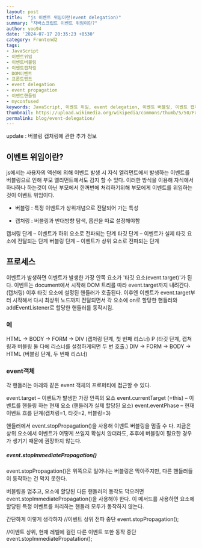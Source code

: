 ```yaml
---
layout: post
title:  "js 이벤트 위임이란(event delegation)"
summary: "자바스크립트 이벤트 위임이란?"
author: yoo94
date: '2024-07-17 20:35:23 +0530'
category: Frontend2
tags:
- JavaScript
- 이벤트위임
- 이벤트버블링
- 이벤트캡처링
- DOM이벤트
- 프론트엔드
- event delegation
- event propagation
- 이벤트핸들링
- myconfused
keywords: JavaScript, 이벤트 위임, event delegation, 이벤트 버블링, 이벤트 캡처링, event.target, event.currentTarget, event.stopPropagation, event.stopImmediatePropagation, DOM 이벤트 흐름, 이벤트 전파, 이벤트 핸들링 최적화, 성능 개선
thumbnail: https://upload.wikimedia.org/wikipedia/commons/thumb/5/50/Fxemoji_u2049.svg/255px-Fxemoji_u2049.svg.png
permalink: blog/event-delegation/
---
```

update : 버블링 캡처링에 관한 추가 정보

## 이벤트 위임이란?
js에서는 사용자의 액션에 의해 이벤트 발생 시 자식 엘리먼트에서 발생하는 이벤트를 버블링으로 인해 부모 엘리먼트에서도 감지 할 수 있다. 
이러한 방식을 이용해 자식에서 하나하나 하는것이 아닌 부모에서 한꺼번에 처리하기위해 부모에게 이벤트를 위임하는 것이 이벤트 위임이다.

- 버블링 : 특정 이벤트가 상위개념으로 전달되어 가는 특성

- 캡처링 : 버블링과 반대방향 탐색, 옵션을 따로 설정해야함

캡처링 단계 – 이벤트가 하위 요소로 전파되는 단계
타깃 단계 – 이벤트가 실제 타깃 요소에 전달되는 단계
버블링 단계 – 이벤트가 상위 요소로 전파되는 단계

## 프로세스
이벤트가 발생하면 이벤트가 발생한 가장 안쪽 요소가 '타깃 요소(event.target)'가 된다.
이벤트는 document에서 시작해 DOM 트리를 따라 event.target까지 내려간다. (캡처링)
이후 타깃 요소에 설정된 핸들러가 호출된다.
이후엔 이벤트가 event.target부터 시작해서 다시 최상위 노드까지 전달되면서 각 요소에 on<event>로 할당한 핸들러와 addEventListener로 할당한 핸들러를 동작시킴.
### 예
HTML → BODY → FORM → DIV (캡처링 단계, 첫 번째 리스너)
P (타깃 단계, 캡쳐링과 버블링 둘 다에 리스너를 설정하게되면 두 번 호출.)
DIV → FORM → BODY → HTML (버블링 단계, 두 번째 리스너)

### event객체
각 핸들러는 아래와 같은 event 객체의 프로퍼티에 접근할 수 있다.

event.target – 이벤트가 발생한 가장 안쪽의 요소
event.currentTarget (=this) – 이벤트를 핸들링 하는 현재 요소 (핸들러가 실제 할당된 요소)
event.eventPhase – 현재 이벤트 흐름 단계(캡처링=1, 타깃=2, 버블링=3)

핸들러에서 event.stopPropagation()을 사용해 이벤트 버블링을 멈출 수 다.
지금은 상위 요소에서 이벤트가 어떻게 쓰일지 확실치 않더라도, 추후에 버블링이 필요한 경우가 생기기 때문에 권장하지 않는다.

##### event.stopImmediatePropagation()
event.stopPropagation()은 위쪽으로 일어나는 버블링은 막아주지만, 다른 핸들러들이 동작하는 건 막지 못한다.

버블링을 멈추고, 요소에 할당된 다른 핸들러의 동작도 막으려면 event.stopImmediatePropagation()을 사용해야 한다. 
이 메서드를 사용하면 요소에 할당된 특정 이벤트를 처리하는 핸들러 모두가 동작하지 않는다.

간단하게 이렇게 생각하자
//이벤트 상위 전파 중단
event.stopPropagation();

//이벤트 상위, 현재 레벨에 걸린 다른 이벤트 또한 동작 중단
event.stopImmediatePropatation();
